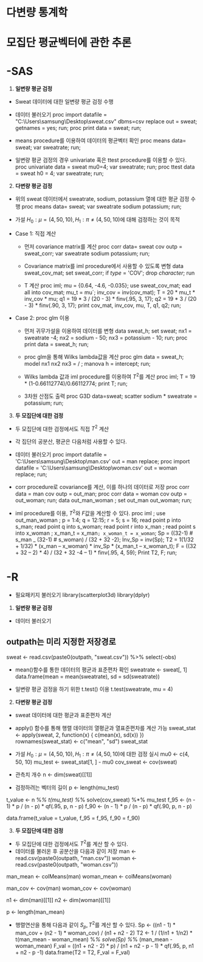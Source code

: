 # 다변량 통계학

# 모집단 평균벡터에 관한 추론

# -SAS

1. **일변량 평균 검정**
- Sweat 데이터에 대한 일변량 평균 검정 수행
- 데이터 불러오기
proc import datafile = "C:\Users\samsung\Desktop\sweat.csv" dbms=csv
   replace out = sweat; 
   getnames = yes; 
run; 
proc print data = sweat; 
run;

- means procedure를 이용하여 데이터의 평균벡터 확인
proc means data= sweat; 
    var sweatrate; 
run;

- 일변량 평균 검정의 경우 univariate 혹은 ttest procedure를 이용할 수 있다.
proc univariate data = sweat mu0=4; 
    var sweatrate; 
run;
proc ttest data = sweat h0 = 4; 
    var sweatrate; 
run;


2. **다변량 평균 검정**
- 위의 sweat 데이터에서 sweatrate, sodium, potassium 열에 대한 평균 검정 수행
proc means data= sweat; 
    var sweatrate sodium potassium; 
run;

- 가설 $H_0:\mu=(4,50,10), H_1: \pi\ne(4,50,10)$에 대해 검정하는 것이 목적
- Case 1: 직접 계산
    - 먼저 covariance matrix를 계산
    proc corr data= sweat cov outp = sweat_corr; 
     var sweatrate sodium potassium; 
    run;
    
    - Covariance matrix를 iml procedure에서 사용할 수 있도록 변형
    data sweat_cov_mat; 
     set sweat_corr;
     if _type_ = 'COV'; 
     drop _character_; 
    run
    
    - T 계산
    proc iml; 
     mu = {0.64, -4.6, -0.035}; 
     use sweat_cov_mat; 
     ead all into cov_mat; 
     mu_t = mu`;
     inv_cov = inv(cov_mat); 
     T = 20 * mu_t * inv_cov * mu; 
     q1 = 19 * 3 / (20 - 3) * finv(.95, 3, 17); 
     q2 = 19 * 3 / (20 - 3) * finv(.90, 3, 17);
     print cov_mat, inv_cov, mu, T, q1, q2; 
    run;
    
- Case 2: proc glm 이용
    - 먼저 귀무가설을 이용하여 데이터를 변형
    data sweat_h; 
     set sweat;
     nx1 = sweatrate -4; 
     nx2 = sodium - 50;
     nx3 = potassium - 10; 
    run;
    proc print data = sweat_h; 
    run;
    
    - proc glm을 통해 Wilks lambda값을 계산
    proc glm data = sweat_h;
     model nx1 nx2 nx3 = / ; 
     manova h = intercept; 
    run;
    
    - Wilks lambda 값과 iml procedure를 이용하여 $T^2$를 계산
    proc iml; 
     T = 19 * (1-0.66112774)/0.66112774; 
     print T; 
    run;
    
    - 3차원 산점도 출력
    proc G3D data=sweat;
        scatter sodium * sweatrate = potassium;
    run;
    
3. **두 모집단에 대한 검정**
- 두 모집단에 대한 검정에서도 직접  $T^2$ 계산
- 각 집단의 공분산, 평균은 다음처럼 사용할 수 있다.
- 데이터 불러오기
proc import datafile = 'C:\Users\samsung\Desktop\man.csv'
out = man replace; 
proc import datafile = 'C:\Users\samsung\Desktop\woman.csv'
out = woman replace; 
run;

- corr procedure로 covariance를 계산, 이를 하나의 데이터로 저장
proc corr data = man cov outp = out_man;
proc corr data = woman cov outp = out_woman; 
run; 
data out_man_woman ; 
   set out_man out_woman; 
run;

- iml procedure를 이용, $T^2$와 $F$값을 계산할 수 있다.
proc iml ; 
    use out_man_woman ; 
    p = 1:4; 
    q = 12:15; 
    r = 5;
    s = 16; 
    read point p into s_man; 
    read point q into s_woman; 
    read point r into x_man ; 
    read point s into x_woman ;
    x_man_t = x_man`;
    x_woman_t = x_woman`;
    Sp = ((32-1) # s_man _ (32-1) # s_woman) / (32 + 32 -2);
    Inv_Sp = inv(Sp);
    T2 = 1(1/32 + 1/32) * (x_man – x_woman) * inv_Sp * (x_man_t –
    x_woman_t);
    F = ((32 + 32 – 2) * 4) / (32 + 32 -4 – 1) * finv(.95, 4, 
    59);
    Print T2, F;
run;

# -R

- 필요패키지 불러오기
library(scatterplot3d)
library(dplyr)

1. **일변량 평균 검정**
- 데이터 불러오기
## outpath는 미리 지정한 저장경로
sweat <- read.csv(paste0(outpath, "sweat.csv")) %>%
select(-obs)

- mean()함수를 통한 데이터의 평균과 표준편차 확인
sweatrate <- sweat[, 1]
data.frame(mean = mean(sweatrate), sd = sd(sweatrate))

- 일변량 평균 검정을 하기 위한 t.test() 이용
t.test(sweatrate, mu = 4)

2. **다변량 평균 검정**
- sweat 데이터에 대한 평균과 표준편차 계산
- apply() 함수를 통해 행렬 데이터의 열평균과 열표준편차를 계산 가능
sweat_stat <- apply(sweat, 2, function(x) {
c(mean(x), sd(x))
})
rownames(sweat_stat) <- c("mean", "sd")
sweat_stat

- 가설 $H_0:\mu=(4,50,10), H_1: \pi\ne(4,50,10)$에 대한 검정 실시
mu0 <- c(4, 50, 10)
mu_test <- sweat_stat[1, ] - mu0
cov_sweat <- cov(sweat)

- 관측치 개수
n <- dim(sweat)[[1]]

- 검정하려는 벡터의 길이
p <- length(mu_test)

t_value <- n %*% t(mu_test) %*% solve(cov_sweat) %*% mu_test
f_95 <- (n - 1) * p / (n - p) * qf(.95, p, n - p)
f_90 <- (n - 1) * p / (n - p) * qf(.90, p, n - p)

data.frame(t_value = t_value, f_95 = f_95, f_90 = f_90)

3. **두 모집단에 대한 검정**
- 두 모집단에 대한 검정에서도 $T^2$를 계산 할 수 있다.
- 데이터를 불러온 후 공분산을 다음과 같이 저장
man <- read.csv(paste0(outpath, "man.csv"))
woman <- read.csv(paste0(outpath, "woman.csv"))

man_mean <- colMeans(man)
woman_mean <- colMeans(woman)

man_cov <- cov(man)
woman_cov <- cov(woman)

n1 <- dim(man)[[1]]
n2 <- dim(woman)[[1]]

p <- length(man_mean)

- 행렬연산을 통해 다음과 같이  $S_p,T^2$를 계산 할 수 있다.
Sp <- ((n1 - 1) * man_cov + (n2 - 1) * woman_cov) / (n1 + n2 - 2)
T2 <- 1 / (1/n1 + 1/n2) * t(man_mean - woman_mean) %*% solve(Sp) %*% (man_mean - woman_mean)
F_val = ((n1 + n2 - 2) * p) / (n1 + n2 - p - 1) * qf(.95, p, n1 + n2 - p -1)
data.frame(T2 = T2, F_val = F_val)

